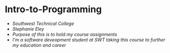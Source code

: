 # Intro-to-Programming
- *Southwest Technical College*
- *Stephanie Eley*
- *Purpose of this is to hold my course assignments*
- *I'm a software deveopment student at SWT taking this course to further my education and career*
